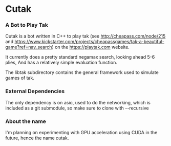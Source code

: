 # Cutak

### A Bot to Play Tak

Cutak is a bot written in C++ to play tak (see http://cheapass.com/node/215 and https://www.kickstarter.com/projects/cheapassgames/tak-a-beautiful-game?ref=nav_search) 
on the https://playtak.com website.

It currently does a pretty standard negamax search, looking ahead 5-6 plies, 
And has a relatively simple evaluation function.

The libtak subdirectory contains the general framework used to simulate games of tak.

### External Dependencies

The only dependency is on asio, used to do the networking, which is included as a git submodule, so make sure to clone with --recursive

### About the name

I'm planning on experimenting with GPU acceleration using CUDA in the future, hence the name *cu*tak.

